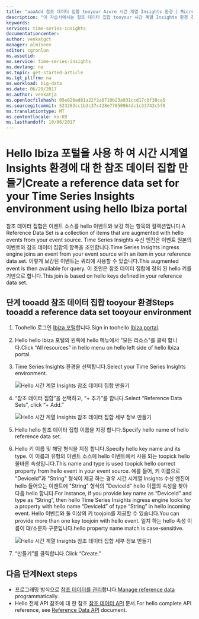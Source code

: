 ```yaml
---
title: "aaaAdd 참조 데이터 집합 tooyour Azure 시간 계열 Insights 환경 | Microsoft Docs"
description: "이 자습서에서는 참조 데이터 집합 tooyour 시간 계열 Insights 환경 추가"
keywords: 
services: time-series-insights
documentationcenter: 
author: venkatgct
manager: almineev
editor: cgronlun
ms.assetid: 
ms.service: time-series-insights
ms.devlang: na
ms.topic: get-started-article
ms.tgt_pltfrm: na
ms.workload: big-data
ms.date: 06/29/2017
ms.author: venkatja
ms.openlocfilehash: 05e626ed81a22f2a8710b23a931ccd17c0f38ca5
ms.sourcegitcommit: 523283cc1b3c37c428e77850964dc1c33742c5f0
ms.translationtype: MT
ms.contentlocale: ko-KR
ms.lasthandoff: 10/06/2017
---
```

# <a name="create-a-reference-data-set-for-your-time-series-insights-environment-using-hello-ibiza-portal"></a><span data-ttu-id="912e2-103">Hello Ibiza 포털을 사용 하 여 시간 시계열 Insights 환경에 대 한 참조 데이터 집합 만들기</span><span class="sxs-lookup"><span data-stu-id="912e2-103">Create a reference data set for your Time Series Insights environment using hello Ibiza portal</span></span>

<span data-ttu-id="912e2-104">참조 데이터 집합은 이벤트 소스를 hello 이벤트와 보강 하는 항목의 컬렉션입니다.</span><span class="sxs-lookup"><span data-stu-id="912e2-104">A Reference Data Set is a collection of items that are augmented with hello events from your event source.</span></span> <span data-ttu-id="912e2-105">Time Series Insights 수신 엔진은 이벤트 원본의 이벤트와 참조 데이터 집합의 항목을 조인합니다.</span><span class="sxs-lookup"><span data-stu-id="912e2-105">Time Series Insights ingress engine joins an event from your event source with an item in your reference data set.</span></span> <span data-ttu-id="912e2-106">이렇게 보강된 이벤트는 쿼리에 사용할 수 있습니다.</span><span class="sxs-lookup"><span data-stu-id="912e2-106">This augmented event is then available for query.</span></span> <span data-ttu-id="912e2-107">이 조인은 참조 데이터 집합에 정의 된 hello 키를 기반으로 합니다.</span><span class="sxs-lookup"><span data-stu-id="912e2-107">This join is based on hello keys defined in your reference data set.</span></span>

## <a name="steps-tooadd-a-reference-data-set-tooyour-environment"></a><span data-ttu-id="912e2-108">단계 tooadd 참조 데이터 집합 tooyour 환경</span><span class="sxs-lookup"><span data-stu-id="912e2-108">Steps tooadd a reference data set tooyour environment</span></span>

1. <span data-ttu-id="912e2-109">Toohello 로그인 [Ibiza 포털](https://portal.azure.com)합니다.</span><span class="sxs-lookup"><span data-stu-id="912e2-109">Sign in toohello [Ibiza portal](https://portal.azure.com).</span></span>
2. <span data-ttu-id="912e2-110">Hello hello Ibiza 포털의 왼쪽에 hello 메뉴에서 "모든 리소스"를 클릭 합니다.</span><span class="sxs-lookup"><span data-stu-id="912e2-110">Click “All resources” in hello menu on hello left side of hello Ibiza portal.</span></span>
3. <span data-ttu-id="912e2-111">Time Series Insights 환경을 선택합니다.</span><span class="sxs-lookup"><span data-stu-id="912e2-111">Select your Time Series Insights environment.</span></span>

    ![Hello 시간 계열 Insights 참조 데이터 집합 만들기](media/add-reference-data-set/getstarted-create-reference-data-set-1.png)

4. <span data-ttu-id="912e2-113">“참조 데이터 집합”을 선택하고, “+ 추가”를 합니다.</span><span class="sxs-lookup"><span data-stu-id="912e2-113">Select “Reference Data Sets”, click “+ Add.”</span></span>

    ![Hello 시간 계열 Insights 참조 데이터 집합 세부 정보 만들기](media/add-reference-data-set/getstarted-create-reference-data-set-2.png)

5. <span data-ttu-id="912e2-115">Hello hello 참조 데이터 집합 이름을 지정 합니다.</span><span class="sxs-lookup"><span data-stu-id="912e2-115">Specify hello name of hello reference data set.</span></span>
6. <span data-ttu-id="912e2-116">Hello 키 이름 및 해당 형식을 지정 합니다.</span><span class="sxs-lookup"><span data-stu-id="912e2-116">Specify hello key name and its type.</span></span> <span data-ttu-id="912e2-117">이 이름과 유형의 이벤트 소스에 hello 이벤트에서 사용 되는 toopick hello 올바른 속성입니다.</span><span class="sxs-lookup"><span data-stu-id="912e2-117">This name and type is used toopick hello correct property from hello event in your event source.</span></span> <span data-ttu-id="912e2-118">예를 들어, 키 이름으로 "DeviceId"과 "String" 형식이 제공 하는 경우 시간 시계열 Insights 수신 엔진이 hello 들어오는 이벤트에 "String" 형식의 "DeviceId" hello 이름의 속성을 찾아 다음 hello 합니다.</span><span class="sxs-lookup"><span data-stu-id="912e2-118">For instance, if you provide key name as “DeviceId” and type as “String”, then hello Time Series Insights ingress engine looks for a property with hello name “DeviceId” of type “String” in hello incoming event.</span></span> <span data-ttu-id="912e2-119">Hello 이벤트와 둘 이상의 키 toojoin를 제공할 수 있습니다.</span><span class="sxs-lookup"><span data-stu-id="912e2-119">You can provide more than one key toojoin with hello event.</span></span> <span data-ttu-id="912e2-120">일치 하는 hello 속성 이름이 대/소문자 구분입니다.</span><span class="sxs-lookup"><span data-stu-id="912e2-120">hello property name match is case-sensitive.</span></span>

     ![Hello 시간 계열 Insights 참조 데이터 집합 세부 정보 만들기](media/add-reference-data-set/getstarted-create-reference-data-set-3.png)

7. <span data-ttu-id="912e2-122">“만들기”를 클릭합니다.</span><span class="sxs-lookup"><span data-stu-id="912e2-122">Click “Create.”</span></span>

## <a name="next-steps"></a><span data-ttu-id="912e2-123">다음 단계</span><span class="sxs-lookup"><span data-stu-id="912e2-123">Next steps</span></span>

* <span data-ttu-id="912e2-124">프로그래밍 방식으로 [참조 데이터를 관리](time-series-insights-manage-reference-data-csharp.md)합니다.</span><span class="sxs-lookup"><span data-stu-id="912e2-124">[Manage reference data](time-series-insights-manage-reference-data-csharp.md) programmatically.</span></span>
* <span data-ttu-id="912e2-125">Hello 전체 API 참조에 대 한 참조 [참조 데이터 API](/rest/api/time-series-insights/time-series-insights-reference-reference-data-api) 문서.</span><span class="sxs-lookup"><span data-stu-id="912e2-125">For hello complete API reference, see [Reference Data API](/rest/api/time-series-insights/time-series-insights-reference-reference-data-api) document.</span></span>
